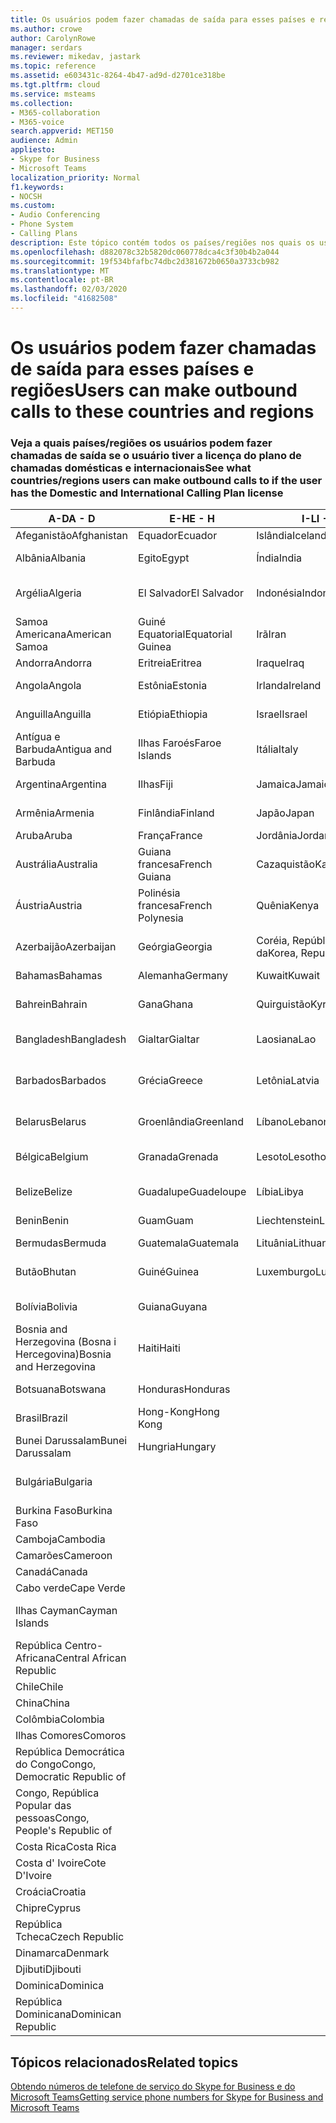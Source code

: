 ```yaml
---
title: Os usuários podem fazer chamadas de saída para esses países e regiões
ms.author: crowe
author: CarolynRowe
manager: serdars
ms.reviewer: mikedav, jastark
ms.topic: reference
ms.assetid: e603431c-8264-4b47-ad9d-d2701ce318be
ms.tgt.pltfrm: cloud
ms.service: msteams
ms.collection:
- M365-collaboration
- M365-voice
search.appverid: MET150
audience: Admin
appliesto:
- Skype for Business
- Microsoft Teams
localization_priority: Normal
f1.keywords:
- NOCSH
ms.custom:
- Audio Conferencing
- Phone System
- Calling Plans
description: Este tópico contém todos os países/regiões nos quais os usuários podem fazer chamadas de saída se tiverem um plano de chamada.
ms.openlocfilehash: d882078c32b5820dc060778dca4c3f30b4b2a044
ms.sourcegitcommit: 19f534bfafbc74dbc2d381672b0650a3733cb982
ms.translationtype: MT
ms.contentlocale: pt-BR
ms.lasthandoff: 02/03/2020
ms.locfileid: "41682508"
---
```

# <a name="users-can-make-outbound-calls-to-these-countries-and-regions"></a><span data-ttu-id="09c7d-103">Os usuários podem fazer chamadas de saída para esses países e regiões</span><span class="sxs-lookup"><span data-stu-id="09c7d-103">Users can make outbound calls to these countries and regions</span></span>

### <a name="see-what-countriesregions-users-can-make-outbound-calls-to-if-the-user-has-the-domestic-and-international-calling-plan-license"></a><span data-ttu-id="09c7d-104">Veja a quais países/regiões os usuários podem fazer chamadas de saída se o usuário tiver a licença do plano de chamadas domésticas e internacionais</span><span class="sxs-lookup"><span data-stu-id="09c7d-104">See what countries/regions users can make outbound calls to if the user has the Domestic and International Calling Plan license</span></span>

|<span data-ttu-id="09c7d-105">**A-D**</span><span class="sxs-lookup"><span data-stu-id="09c7d-105">**A - D**</span></span>| <span data-ttu-id="09c7d-106">**E-H**</span><span class="sxs-lookup"><span data-stu-id="09c7d-106">**E - H**</span></span>|<span data-ttu-id="09c7d-107">**I-L**</span><span class="sxs-lookup"><span data-stu-id="09c7d-107">**I - L**</span></span>|<span data-ttu-id="09c7d-108">**M-O**</span><span class="sxs-lookup"><span data-stu-id="09c7d-108">**M - O**</span></span>|<span data-ttu-id="09c7d-109">**P-S**</span><span class="sxs-lookup"><span data-stu-id="09c7d-109">**P - S**</span></span>|<span data-ttu-id="09c7d-110">**T-Z**</span><span class="sxs-lookup"><span data-stu-id="09c7d-110">**T - Z**</span></span>|
---|---|---|---|---|---|
|<span data-ttu-id="09c7d-111">Afeganistão</span><span class="sxs-lookup"><span data-stu-id="09c7d-111">Afghanistan</span></span>|<span data-ttu-id="09c7d-112">Equador</span><span class="sxs-lookup"><span data-stu-id="09c7d-112">Ecuador</span></span> |<span data-ttu-id="09c7d-113">Islândia</span><span class="sxs-lookup"><span data-stu-id="09c7d-113">Iceland</span></span> |<span data-ttu-id="09c7d-114">Macau</span><span class="sxs-lookup"><span data-stu-id="09c7d-114">Macau</span></span> |<span data-ttu-id="09c7d-115">Paquistão </span><span class="sxs-lookup"><span data-stu-id="09c7d-115">Pakistan</span></span> |<span data-ttu-id="09c7d-116">Taiwan</span><span class="sxs-lookup"><span data-stu-id="09c7d-116">Taiwan</span></span>   |
|<span data-ttu-id="09c7d-117">Albânia</span><span class="sxs-lookup"><span data-stu-id="09c7d-117">Albania</span></span>|<span data-ttu-id="09c7d-118">Egito</span><span class="sxs-lookup"><span data-stu-id="09c7d-118">Egypt</span></span> |<span data-ttu-id="09c7d-119">Índia</span><span class="sxs-lookup"><span data-stu-id="09c7d-119">India</span></span> |<span data-ttu-id="09c7d-120">Macedônia do Norte</span><span class="sxs-lookup"><span data-stu-id="09c7d-120">Macedonia</span></span> |<span data-ttu-id="09c7d-121">Palau</span><span class="sxs-lookup"><span data-stu-id="09c7d-121">Palau</span></span> |<span data-ttu-id="09c7d-122">Tadjiquistão</span><span class="sxs-lookup"><span data-stu-id="09c7d-122">Tajikistan</span></span>   |
|<span data-ttu-id="09c7d-123">Argélia</span><span class="sxs-lookup"><span data-stu-id="09c7d-123">Algeria</span></span>|<span data-ttu-id="09c7d-124">El Salvador</span><span class="sxs-lookup"><span data-stu-id="09c7d-124">El Salvador</span></span> |<span data-ttu-id="09c7d-125">Indonésia</span><span class="sxs-lookup"><span data-stu-id="09c7d-125">Indonesia</span></span> |<span data-ttu-id="09c7d-126">Malaui</span><span class="sxs-lookup"><span data-stu-id="09c7d-126">Malawi</span></span> |<span data-ttu-id="09c7d-127">Autoridade Palestina</span><span class="sxs-lookup"><span data-stu-id="09c7d-127">Palestinian Authority</span></span> |<span data-ttu-id="09c7d-128">Tanzânia, República americana da</span><span class="sxs-lookup"><span data-stu-id="09c7d-128">Tanzania, United Republic of</span></span>  |
|<span data-ttu-id="09c7d-129">Samoa Americana</span><span class="sxs-lookup"><span data-stu-id="09c7d-129">American Samoa</span></span>|<span data-ttu-id="09c7d-130">Guiné Equatorial</span><span class="sxs-lookup"><span data-stu-id="09c7d-130">Equatorial Guinea</span></span> |<span data-ttu-id="09c7d-131">Irã</span><span class="sxs-lookup"><span data-stu-id="09c7d-131">Iran</span></span> |<span data-ttu-id="09c7d-132">Malásia</span><span class="sxs-lookup"><span data-stu-id="09c7d-132">Malaysia</span></span> |<span data-ttu-id="09c7d-133">Panamá</span><span class="sxs-lookup"><span data-stu-id="09c7d-133">Panama</span></span> | <span data-ttu-id="09c7d-134">Tailândia</span><span class="sxs-lookup"><span data-stu-id="09c7d-134">Thailand</span></span>   |
|<span data-ttu-id="09c7d-135">Andorra</span><span class="sxs-lookup"><span data-stu-id="09c7d-135">Andorra</span></span> |<span data-ttu-id="09c7d-136">Eritreia</span><span class="sxs-lookup"><span data-stu-id="09c7d-136">Eritrea</span></span> |<span data-ttu-id="09c7d-137">Iraque</span><span class="sxs-lookup"><span data-stu-id="09c7d-137">Iraq</span></span> |<span data-ttu-id="09c7d-138">Mali</span><span class="sxs-lookup"><span data-stu-id="09c7d-138">Mali</span></span> |<span data-ttu-id="09c7d-139">Paraguai</span><span class="sxs-lookup"><span data-stu-id="09c7d-139">Paraguay</span></span> |<span data-ttu-id="09c7d-140">Togo</span><span class="sxs-lookup"><span data-stu-id="09c7d-140">Togo</span></span>   |
|<span data-ttu-id="09c7d-141">Angola</span><span class="sxs-lookup"><span data-stu-id="09c7d-141">Angola</span></span> |<span data-ttu-id="09c7d-142">Estônia</span><span class="sxs-lookup"><span data-stu-id="09c7d-142">Estonia</span></span> |<span data-ttu-id="09c7d-143">Irlanda</span><span class="sxs-lookup"><span data-stu-id="09c7d-143">Ireland</span></span> |<span data-ttu-id="09c7d-144">Malta</span><span class="sxs-lookup"><span data-stu-id="09c7d-144">Malta</span></span> |<span data-ttu-id="09c7d-145">Peru</span><span class="sxs-lookup"><span data-stu-id="09c7d-145">Peru</span></span> | <span data-ttu-id="09c7d-146">Trinidad e Tobago</span><span class="sxs-lookup"><span data-stu-id="09c7d-146">Trinidad and Tobago</span></span>  |
|<span data-ttu-id="09c7d-147">Anguilla</span><span class="sxs-lookup"><span data-stu-id="09c7d-147">Anguilla</span></span> |<span data-ttu-id="09c7d-148">Etiópia</span><span class="sxs-lookup"><span data-stu-id="09c7d-148">Ethiopia</span></span> |<span data-ttu-id="09c7d-149">Israel</span><span class="sxs-lookup"><span data-stu-id="09c7d-149">Israel</span></span> |<span data-ttu-id="09c7d-150">Ilhas Marshall</span><span class="sxs-lookup"><span data-stu-id="09c7d-150">Marshall Islands</span></span> | <span data-ttu-id="09c7d-151">Filipinas</span><span class="sxs-lookup"><span data-stu-id="09c7d-151">Philippines</span></span> | <span data-ttu-id="09c7d-152">Turquia</span><span class="sxs-lookup"><span data-stu-id="09c7d-152">Turkey</span></span> |
|<span data-ttu-id="09c7d-153">Antígua e Barbuda</span><span class="sxs-lookup"><span data-stu-id="09c7d-153">Antigua and Barbuda</span></span> | <span data-ttu-id="09c7d-154">Ilhas Faroés</span><span class="sxs-lookup"><span data-stu-id="09c7d-154">Faroe Islands</span></span> |<span data-ttu-id="09c7d-155">Itália</span><span class="sxs-lookup"><span data-stu-id="09c7d-155">Italy</span></span> |<span data-ttu-id="09c7d-156">Martinica</span><span class="sxs-lookup"><span data-stu-id="09c7d-156">Martinique</span></span> |<span data-ttu-id="09c7d-157">Polônia</span><span class="sxs-lookup"><span data-stu-id="09c7d-157">Poland</span></span> |<span data-ttu-id="09c7d-158">Turcomenistão</span><span class="sxs-lookup"><span data-stu-id="09c7d-158">Turkmenistan</span></span> |
|<span data-ttu-id="09c7d-159">Argentina</span><span class="sxs-lookup"><span data-stu-id="09c7d-159">Argentina</span></span>|<span data-ttu-id="09c7d-160">Ilhas</span><span class="sxs-lookup"><span data-stu-id="09c7d-160">Fiji</span></span> |<span data-ttu-id="09c7d-161">Jamaica</span><span class="sxs-lookup"><span data-stu-id="09c7d-161">Jamaica</span></span> |<span data-ttu-id="09c7d-162">Ilhas</span><span class="sxs-lookup"><span data-stu-id="09c7d-162">Mauritius</span></span> |<span data-ttu-id="09c7d-163">Portugal</span><span class="sxs-lookup"><span data-stu-id="09c7d-163">Portugal</span></span> |<span data-ttu-id="09c7d-164">Ilhas Turks e Caicos</span><span class="sxs-lookup"><span data-stu-id="09c7d-164">Turks and Caicos</span></span>   |
|<span data-ttu-id="09c7d-165">Armênia</span><span class="sxs-lookup"><span data-stu-id="09c7d-165">Armenia</span></span> |<span data-ttu-id="09c7d-166">Finlândia</span><span class="sxs-lookup"><span data-stu-id="09c7d-166">Finland</span></span> |<span data-ttu-id="09c7d-167">Japão</span><span class="sxs-lookup"><span data-stu-id="09c7d-167">Japan</span></span> |<span data-ttu-id="09c7d-168">Mayotte</span><span class="sxs-lookup"><span data-stu-id="09c7d-168">Mayotte</span></span> | <span data-ttu-id="09c7d-169">Porto Rico</span><span class="sxs-lookup"><span data-stu-id="09c7d-169">Puerto Rico</span></span> |<span data-ttu-id="09c7d-170">Xelim</span><span class="sxs-lookup"><span data-stu-id="09c7d-170">Uganda</span></span>  |
|<span data-ttu-id="09c7d-171">Aruba</span><span class="sxs-lookup"><span data-stu-id="09c7d-171">Aruba</span></span> |<span data-ttu-id="09c7d-172">França</span><span class="sxs-lookup"><span data-stu-id="09c7d-172">France</span></span> |<span data-ttu-id="09c7d-173">Jordânia</span><span class="sxs-lookup"><span data-stu-id="09c7d-173">Jordan</span></span> |<span data-ttu-id="09c7d-174">México</span><span class="sxs-lookup"><span data-stu-id="09c7d-174">Mexico</span></span> |<span data-ttu-id="09c7d-175">Catar</span><span class="sxs-lookup"><span data-stu-id="09c7d-175">Qatar</span></span> | <span data-ttu-id="09c7d-176">Ucrânia</span><span class="sxs-lookup"><span data-stu-id="09c7d-176">Ukraine</span></span>   |
|<span data-ttu-id="09c7d-177">Austrália</span><span class="sxs-lookup"><span data-stu-id="09c7d-177">Australia</span></span> |<span data-ttu-id="09c7d-178">Guiana francesa</span><span class="sxs-lookup"><span data-stu-id="09c7d-178">French Guiana</span></span> |<span data-ttu-id="09c7d-179">Cazaquistão</span><span class="sxs-lookup"><span data-stu-id="09c7d-179">Kazakhstan</span></span> |<span data-ttu-id="09c7d-180">Micronésia</span><span class="sxs-lookup"><span data-stu-id="09c7d-180">Micronesia</span></span> |<span data-ttu-id="09c7d-181">Reuniões</span><span class="sxs-lookup"><span data-stu-id="09c7d-181">Reunion</span></span> |<span data-ttu-id="09c7d-182">Emirados Árabes Unidos (U. A. E)</span><span class="sxs-lookup"><span data-stu-id="09c7d-182">United Arab Emirates (U.A.E)</span></span>  |
|<span data-ttu-id="09c7d-183">Áustria</span><span class="sxs-lookup"><span data-stu-id="09c7d-183">Austria</span></span> |<span data-ttu-id="09c7d-184">Polinésia francesa</span><span class="sxs-lookup"><span data-stu-id="09c7d-184">French Polynesia</span></span> |<span data-ttu-id="09c7d-185">Quênia</span><span class="sxs-lookup"><span data-stu-id="09c7d-185">Kenya</span></span> |<span data-ttu-id="09c7d-186">Moldova, República da</span><span class="sxs-lookup"><span data-stu-id="09c7d-186">Moldova, Republic of</span></span> |<span data-ttu-id="09c7d-187">Romênia</span><span class="sxs-lookup"><span data-stu-id="09c7d-187">Romania</span></span> |<span data-ttu-id="09c7d-188">Reino Unido (U.K.)</span><span class="sxs-lookup"><span data-stu-id="09c7d-188">United Kingdom (U.K.)</span></span> |
|<span data-ttu-id="09c7d-189">Azerbaijão</span><span class="sxs-lookup"><span data-stu-id="09c7d-189">Azerbaijan</span></span> |<span data-ttu-id="09c7d-190">Geórgia</span><span class="sxs-lookup"><span data-stu-id="09c7d-190">Georgia</span></span> |<span data-ttu-id="09c7d-191">Coréia, República da</span><span class="sxs-lookup"><span data-stu-id="09c7d-191">Korea, Republic of</span></span> |<span data-ttu-id="09c7d-192">Mônaco</span><span class="sxs-lookup"><span data-stu-id="09c7d-192">Monaco</span></span> | <span data-ttu-id="09c7d-193">Federação Russa</span><span class="sxs-lookup"><span data-stu-id="09c7d-193">Russian Federation</span></span> |<span data-ttu-id="09c7d-194">Estados Unidos</span><span class="sxs-lookup"><span data-stu-id="09c7d-194">United States (U.S.)</span></span>  |
|<span data-ttu-id="09c7d-195">Bahamas</span><span class="sxs-lookup"><span data-stu-id="09c7d-195">Bahamas</span></span> |<span data-ttu-id="09c7d-196">Alemanha</span><span class="sxs-lookup"><span data-stu-id="09c7d-196">Germany</span></span> |<span data-ttu-id="09c7d-197">Kuwait</span><span class="sxs-lookup"><span data-stu-id="09c7d-197">Kuwait</span></span> |<span data-ttu-id="09c7d-198">Mongólia</span><span class="sxs-lookup"><span data-stu-id="09c7d-198">Mongolia</span></span> |<span data-ttu-id="09c7d-199">Ruanda</span><span class="sxs-lookup"><span data-stu-id="09c7d-199">Rwanda</span></span> | <span data-ttu-id="09c7d-200">Uruguai</span><span class="sxs-lookup"><span data-stu-id="09c7d-200">Uruguay</span></span> |
|<span data-ttu-id="09c7d-201">Bahrein</span><span class="sxs-lookup"><span data-stu-id="09c7d-201">Bahrain</span></span> |<span data-ttu-id="09c7d-202">Gana</span><span class="sxs-lookup"><span data-stu-id="09c7d-202">Ghana</span></span> |<span data-ttu-id="09c7d-203">Quirguistão</span><span class="sxs-lookup"><span data-stu-id="09c7d-203">Kyrgyzstan</span></span> |<span data-ttu-id="09c7d-204">Montenegro</span><span class="sxs-lookup"><span data-stu-id="09c7d-204">Montenegro</span></span> | <span data-ttu-id="09c7d-205">São Cristóvão e Nevis</span><span class="sxs-lookup"><span data-stu-id="09c7d-205">Saint Kitts and Nevis</span></span> |<span data-ttu-id="09c7d-206">Uzbequistão</span><span class="sxs-lookup"><span data-stu-id="09c7d-206">Uzbekistan</span></span>  |
|<span data-ttu-id="09c7d-207">Bangladesh</span><span class="sxs-lookup"><span data-stu-id="09c7d-207">Bangladesh</span></span> |<span data-ttu-id="09c7d-208">Gialtar</span><span class="sxs-lookup"><span data-stu-id="09c7d-208">Gialtar</span></span> |<span data-ttu-id="09c7d-209">Laosiana</span><span class="sxs-lookup"><span data-stu-id="09c7d-209">Lao</span></span> |<span data-ttu-id="09c7d-210">Montserrat</span><span class="sxs-lookup"><span data-stu-id="09c7d-210">Montserrat</span></span> | <span data-ttu-id="09c7d-211">Santa Lúcia</span><span class="sxs-lookup"><span data-stu-id="09c7d-211">Saint Lucia</span></span> |<span data-ttu-id="09c7d-212">Estado da cidade do Vaticano</span><span class="sxs-lookup"><span data-stu-id="09c7d-212">Vatican City State</span></span>  |
|<span data-ttu-id="09c7d-213">Barbados</span><span class="sxs-lookup"><span data-stu-id="09c7d-213">Barbados</span></span> |<span data-ttu-id="09c7d-214">Grécia</span><span class="sxs-lookup"><span data-stu-id="09c7d-214">Greece</span></span> |<span data-ttu-id="09c7d-215">Letônia</span><span class="sxs-lookup"><span data-stu-id="09c7d-215">Latvia</span></span> |<span data-ttu-id="09c7d-216">Marrocos</span><span class="sxs-lookup"><span data-stu-id="09c7d-216">Morocco</span></span> |<span data-ttu-id="09c7d-217">São Vicente e Granadinas</span><span class="sxs-lookup"><span data-stu-id="09c7d-217">Saint Vincent and the Grenadines</span></span> |<span data-ttu-id="09c7d-218">Venezuela</span><span class="sxs-lookup"><span data-stu-id="09c7d-218">Venezuela</span></span>   |
|<span data-ttu-id="09c7d-219">Belarus</span><span class="sxs-lookup"><span data-stu-id="09c7d-219">Belarus</span></span> |<span data-ttu-id="09c7d-220">Groenlândia</span><span class="sxs-lookup"><span data-stu-id="09c7d-220">Greenland</span></span> |<span data-ttu-id="09c7d-221">Líbano</span><span class="sxs-lookup"><span data-stu-id="09c7d-221">Lebanon</span></span> |<span data-ttu-id="09c7d-222">Moçambique</span><span class="sxs-lookup"><span data-stu-id="09c7d-222">Mozambique</span></span> | <span data-ttu-id="09c7d-223">San Marino</span><span class="sxs-lookup"><span data-stu-id="09c7d-223">San Marino</span></span> |<span data-ttu-id="09c7d-224">Vietnã</span><span class="sxs-lookup"><span data-stu-id="09c7d-224">Viet Nam</span></span>  |
|<span data-ttu-id="09c7d-225">Bélgica</span><span class="sxs-lookup"><span data-stu-id="09c7d-225">Belgium</span></span> |<span data-ttu-id="09c7d-226">Granada</span><span class="sxs-lookup"><span data-stu-id="09c7d-226">Grenada</span></span> |<span data-ttu-id="09c7d-227">Lesoto</span><span class="sxs-lookup"><span data-stu-id="09c7d-227">Lesotho</span></span> |<span data-ttu-id="09c7d-228">Sinal</span><span class="sxs-lookup"><span data-stu-id="09c7d-228">Myanmar</span></span> | <span data-ttu-id="09c7d-229">Saudi Arabia (المملكة العربية السعودية)</span><span class="sxs-lookup"><span data-stu-id="09c7d-229">Saudi Arabia</span></span> | <span data-ttu-id="09c7d-230">Ilhas Virgens (britânicas)</span><span class="sxs-lookup"><span data-stu-id="09c7d-230">Virgin Islands (British)</span></span> |
|<span data-ttu-id="09c7d-231">Belize</span><span class="sxs-lookup"><span data-stu-id="09c7d-231">Belize</span></span> |<span data-ttu-id="09c7d-232">Guadalupe</span><span class="sxs-lookup"><span data-stu-id="09c7d-232">Guadeloupe</span></span> |<span data-ttu-id="09c7d-233">Líbia</span><span class="sxs-lookup"><span data-stu-id="09c7d-233">Libya</span></span> |<span data-ttu-id="09c7d-234">Namíbia</span><span class="sxs-lookup"><span data-stu-id="09c7d-234">Namibia</span></span> |<span data-ttu-id="09c7d-235">Senegal</span><span class="sxs-lookup"><span data-stu-id="09c7d-235">Senegal</span></span> | <span data-ttu-id="09c7d-236">Ilhas Virgens (EUA)</span><span class="sxs-lookup"><span data-stu-id="09c7d-236">Virgin Islands (U.S.)</span></span>  |
|<span data-ttu-id="09c7d-237">Benin</span><span class="sxs-lookup"><span data-stu-id="09c7d-237">Benin</span></span> |<span data-ttu-id="09c7d-238">Guam</span><span class="sxs-lookup"><span data-stu-id="09c7d-238">Guam</span></span> |<span data-ttu-id="09c7d-239">Liechtenstein</span><span class="sxs-lookup"><span data-stu-id="09c7d-239">Liechtenstein</span></span> |<span data-ttu-id="09c7d-240">Nepal</span><span class="sxs-lookup"><span data-stu-id="09c7d-240">Nepal</span></span> | <span data-ttu-id="09c7d-241">Sérvia</span><span class="sxs-lookup"><span data-stu-id="09c7d-241">Serbia</span></span> | <span data-ttu-id="09c7d-242">Ilhas Wallis e Futuna</span><span class="sxs-lookup"><span data-stu-id="09c7d-242">Wallis and Futuna Islands</span></span>  |
|<span data-ttu-id="09c7d-243">Bermudas</span><span class="sxs-lookup"><span data-stu-id="09c7d-243">Bermuda</span></span> |<span data-ttu-id="09c7d-244">Guatemala</span><span class="sxs-lookup"><span data-stu-id="09c7d-244">Guatemala</span></span> |<span data-ttu-id="09c7d-245">Lituânia</span><span class="sxs-lookup"><span data-stu-id="09c7d-245">Lithuania</span></span> |<span data-ttu-id="09c7d-246">Países Baixos</span><span class="sxs-lookup"><span data-stu-id="09c7d-246">Netherlands</span></span> |<span data-ttu-id="09c7d-247">Cingapura</span><span class="sxs-lookup"><span data-stu-id="09c7d-247">Singapore</span></span> |<span data-ttu-id="09c7d-248">Iêmen</span><span class="sxs-lookup"><span data-stu-id="09c7d-248">Yemen</span></span> |
|<span data-ttu-id="09c7d-249">Butão</span><span class="sxs-lookup"><span data-stu-id="09c7d-249">Bhutan</span></span> |<span data-ttu-id="09c7d-250">Guiné</span><span class="sxs-lookup"><span data-stu-id="09c7d-250">Guinea</span></span> |<span data-ttu-id="09c7d-251">Luxemburgo</span><span class="sxs-lookup"><span data-stu-id="09c7d-251">Luxembourg</span></span> |<span data-ttu-id="09c7d-252">Antilhas Holandesas</span><span class="sxs-lookup"><span data-stu-id="09c7d-252">Netherlands Antilles</span></span> |<span data-ttu-id="09c7d-253">Eslováquia</span><span class="sxs-lookup"><span data-stu-id="09c7d-253">Slovakia</span></span> |<span data-ttu-id="09c7d-254">Zâmbia</span><span class="sxs-lookup"><span data-stu-id="09c7d-254">Zambia</span></span>  |
|<span data-ttu-id="09c7d-255">Bolívia</span><span class="sxs-lookup"><span data-stu-id="09c7d-255">Bolivia</span></span> |<span data-ttu-id="09c7d-256">Guiana</span><span class="sxs-lookup"><span data-stu-id="09c7d-256">Guyana</span></span>| |<span data-ttu-id="09c7d-257">Nova Caledônia</span><span class="sxs-lookup"><span data-stu-id="09c7d-257">New Caledonia</span></span> |<span data-ttu-id="09c7d-258">Eslovênia</span><span class="sxs-lookup"><span data-stu-id="09c7d-258">Slovenia</span></span> |<span data-ttu-id="09c7d-259">Zimbábue</span><span class="sxs-lookup"><span data-stu-id="09c7d-259">Zimbabwe</span></span> |
|<span data-ttu-id="09c7d-260">Bosnia and Herzegovina (Bosna i Hercegovina)</span><span class="sxs-lookup"><span data-stu-id="09c7d-260">Bosnia and Herzegovina</span></span> |<span data-ttu-id="09c7d-261">Haiti</span><span class="sxs-lookup"><span data-stu-id="09c7d-261">Haiti</span></span> ||<span data-ttu-id="09c7d-262">Nova Zelândia</span><span class="sxs-lookup"><span data-stu-id="09c7d-262">New Zealand</span></span> |<span data-ttu-id="09c7d-263">África do Sul</span><span class="sxs-lookup"><span data-stu-id="09c7d-263">South Africa</span></span> | 
|<span data-ttu-id="09c7d-264">Botsuana</span><span class="sxs-lookup"><span data-stu-id="09c7d-264">Botswana</span></span> |<span data-ttu-id="09c7d-265">Honduras</span><span class="sxs-lookup"><span data-stu-id="09c7d-265">Honduras</span></span> ||<span data-ttu-id="09c7d-266">Nicarágua</span><span class="sxs-lookup"><span data-stu-id="09c7d-266">Nicaragua</span></span> |<span data-ttu-id="09c7d-267">Sudão do Sul</span><span class="sxs-lookup"><span data-stu-id="09c7d-267">South Sudan</span></span> |
|<span data-ttu-id="09c7d-268">Brasil</span><span class="sxs-lookup"><span data-stu-id="09c7d-268">Brazil</span></span> |<span data-ttu-id="09c7d-269">Hong-Kong</span><span class="sxs-lookup"><span data-stu-id="09c7d-269">Hong Kong</span></span> ||<span data-ttu-id="09c7d-270">Níger</span><span class="sxs-lookup"><span data-stu-id="09c7d-270">Niger</span></span> |<span data-ttu-id="09c7d-271">Espanha</span><span class="sxs-lookup"><span data-stu-id="09c7d-271">Spain</span></span> | 
|<span data-ttu-id="09c7d-272">Bunei Darussalam</span><span class="sxs-lookup"><span data-stu-id="09c7d-272">Bunei Darussalam</span></span> |<span data-ttu-id="09c7d-273">Hungria</span><span class="sxs-lookup"><span data-stu-id="09c7d-273">Hungary</span></span> ||<span data-ttu-id="09c7d-274">Nigéria</span><span class="sxs-lookup"><span data-stu-id="09c7d-274">Nigeria</span></span> |<span data-ttu-id="09c7d-275">Sri Lanka</span><span class="sxs-lookup"><span data-stu-id="09c7d-275">Sri Lanka</span></span> | 
|<span data-ttu-id="09c7d-276">Bulgária</span><span class="sxs-lookup"><span data-stu-id="09c7d-276">Bulgaria</span></span> |||<span data-ttu-id="09c7d-277">Ilhas Marianas do Norte</span><span class="sxs-lookup"><span data-stu-id="09c7d-277">Northern Mariana Islands</span></span> |<span data-ttu-id="09c7d-278">São Pedro e Miquelon</span><span class="sxs-lookup"><span data-stu-id="09c7d-278">St. Pierre and Miquelon</span></span> |
|<span data-ttu-id="09c7d-279">Burkina Faso</span><span class="sxs-lookup"><span data-stu-id="09c7d-279">Burkina Faso</span></span> |||<span data-ttu-id="09c7d-280">Noruega</span><span class="sxs-lookup"><span data-stu-id="09c7d-280">Norway</span></span> |<span data-ttu-id="09c7d-281">Sudão</span><span class="sxs-lookup"><span data-stu-id="09c7d-281">Sudan</span></span> |
|<span data-ttu-id="09c7d-282">Camboja</span><span class="sxs-lookup"><span data-stu-id="09c7d-282">Cambodia</span></span> |||<span data-ttu-id="09c7d-283">Omã</span><span class="sxs-lookup"><span data-stu-id="09c7d-283">Oman</span></span> |<span data-ttu-id="09c7d-284">Suriname</span><span class="sxs-lookup"><span data-stu-id="09c7d-284">Suriname</span></span> | 
|<span data-ttu-id="09c7d-285">Camarões</span><span class="sxs-lookup"><span data-stu-id="09c7d-285">Cameroon</span></span> ||||<span data-ttu-id="09c7d-286">Suazilândia</span><span class="sxs-lookup"><span data-stu-id="09c7d-286">Swaziland</span></span> |
|<span data-ttu-id="09c7d-287">Canadá</span><span class="sxs-lookup"><span data-stu-id="09c7d-287">Canada</span></span> ||||<span data-ttu-id="09c7d-288">Suécia</span><span class="sxs-lookup"><span data-stu-id="09c7d-288">Sweden</span></span> | 
|<span data-ttu-id="09c7d-289">Cabo verde</span><span class="sxs-lookup"><span data-stu-id="09c7d-289">Cape Verde</span></span> ||||<span data-ttu-id="09c7d-290">Suíça</span><span class="sxs-lookup"><span data-stu-id="09c7d-290">Switzerland</span></span> |
|<span data-ttu-id="09c7d-291">Ilhas Cayman</span><span class="sxs-lookup"><span data-stu-id="09c7d-291">Cayman Islands</span></span> ||||<span data-ttu-id="09c7d-292">República Árabe da Síria</span><span class="sxs-lookup"><span data-stu-id="09c7d-292">Syrian Arab Republic</span></span> |
|<span data-ttu-id="09c7d-293">República Centro-Africana</span><span class="sxs-lookup"><span data-stu-id="09c7d-293">Central African Republic</span></span> |
|<span data-ttu-id="09c7d-294">Chile</span><span class="sxs-lookup"><span data-stu-id="09c7d-294">Chile</span></span> |
|<span data-ttu-id="09c7d-295">China</span><span class="sxs-lookup"><span data-stu-id="09c7d-295">China</span></span> |
|<span data-ttu-id="09c7d-296">Colômbia</span><span class="sxs-lookup"><span data-stu-id="09c7d-296">Colombia</span></span> |
|<span data-ttu-id="09c7d-297">Ilhas Comores</span><span class="sxs-lookup"><span data-stu-id="09c7d-297">Comoros</span></span> |
|<span data-ttu-id="09c7d-298">República Democrática do Congo</span><span class="sxs-lookup"><span data-stu-id="09c7d-298">Congo, Democratic Republic of</span></span> |
|<span data-ttu-id="09c7d-299">Congo, República Popular das pessoas</span><span class="sxs-lookup"><span data-stu-id="09c7d-299">Congo, People's Republic of</span></span> |
|<span data-ttu-id="09c7d-300">Costa Rica</span><span class="sxs-lookup"><span data-stu-id="09c7d-300">Costa Rica</span></span> |
|<span data-ttu-id="09c7d-301">Costa d' Ivoire</span><span class="sxs-lookup"><span data-stu-id="09c7d-301">Cote D'Ivoire</span></span> |
|<span data-ttu-id="09c7d-302">Croácia</span><span class="sxs-lookup"><span data-stu-id="09c7d-302">Croatia</span></span> |
|<span data-ttu-id="09c7d-303">Chipre</span><span class="sxs-lookup"><span data-stu-id="09c7d-303">Cyprus</span></span> |
|<span data-ttu-id="09c7d-304">República Tcheca</span><span class="sxs-lookup"><span data-stu-id="09c7d-304">Czech Republic</span></span> |
|<span data-ttu-id="09c7d-305">Dinamarca</span><span class="sxs-lookup"><span data-stu-id="09c7d-305">Denmark</span></span> |
|<span data-ttu-id="09c7d-306">Djibuti</span><span class="sxs-lookup"><span data-stu-id="09c7d-306">Djibouti</span></span> |
|<span data-ttu-id="09c7d-307">Dominica</span><span class="sxs-lookup"><span data-stu-id="09c7d-307">Dominica</span></span> |
|<span data-ttu-id="09c7d-308">República Dominicana</span><span class="sxs-lookup"><span data-stu-id="09c7d-308">Dominican Republic</span></span> |

## <a name="related-topics"></a><span data-ttu-id="09c7d-309">Tópicos relacionados</span><span class="sxs-lookup"><span data-stu-id="09c7d-309">Related topics</span></span>

[<span data-ttu-id="09c7d-310">Obtendo números de telefone de serviço do Skype for Business e do Microsoft Teams</span><span class="sxs-lookup"><span data-stu-id="09c7d-310">Getting service phone numbers for Skype for Business and Microsoft Teams</span></span>](/microsoftteams/getting-service-phone-numbers)

  
 
